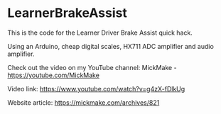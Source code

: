 # LearnerBrakeAssist
This is the code for the Learner Driver Brake Assist quick hack.

Using an Arduino, cheap digital scales, HX711 ADC amplifier and audio amplifier.

Check out the video on my YouTube channel: MickMake - https://youtube.com/MickMake

Video link: https://www.youtube.com/watch?v=g4zX-fDlkUg

Website article: https://mickmake.com/archives/821

